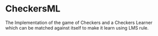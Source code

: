 CheckersML
==========

The Implementation of the game of Checkers and a Checkers Learner which can be matched against itself to make it learn using LMS rule.
